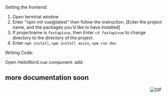 Setting the frontend:

1. Open terminal window
2. Enter "npm init vue@latest" then follow the
   instruction. [Enter the project name, and the packages you'd like to have installed]
3. If projectname is `fastapivue`, then Enter `cd fastapivue` to change directory to the directory of the project.
4. Enter `npm install`,  `npm install axios`, `npm run dev`

Writing Code:

Open HelloWord.vue component.
add:
<script>
export default {
    data() {
        return {
            studentsRecord: null,
        }
    },
    methods: {
        fetchStudentsRecord() {
            const URL = `https://demo.aeries.net/aeries/api/v5/enrollment/99400001/year/2020cert=477abe9e7d27439681d62f4e0de1f5e1`
            // api key = 477abe9e7d27439681d62f4e0de1f5e1
            // url = https://demo.aeries.net/aeries/api/v5/schools/994/students/99400001
        }
    }
}
</script>

## more documentation soon

<img align="right" alt="GIF" src="https://i.pinimg.com/originals/e4/26/70/e426702edf874b181aced1e2fa5c6cde.gif" />
